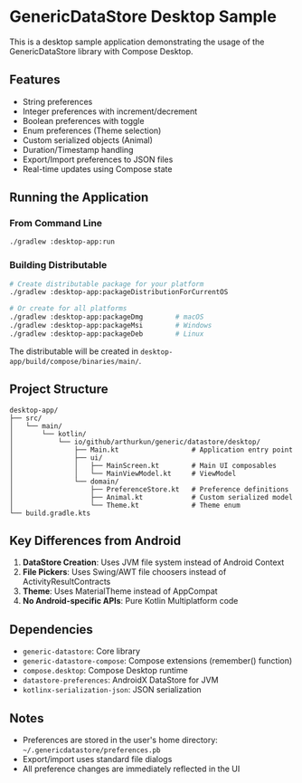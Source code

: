 # GenericDataStore Desktop Sample

This is a desktop sample application demonstrating the usage of the GenericDataStore library with Compose Desktop.

## Features

- String preferences
- Integer preferences with increment/decrement
- Boolean preferences with toggle
- Enum preferences (Theme selection)
- Custom serialized objects (Animal)
- Duration/Timestamp handling
- Export/Import preferences to JSON files
- Real-time updates using Compose state

## Running the Application

### From Command Line

```bash
./gradlew :desktop-app:run
```

### Building Distributable

```bash
# Create distributable package for your platform
./gradlew :desktop-app:packageDistributionForCurrentOS

# Or create for all platforms
./gradlew :desktop-app:packageDmg        # macOS
./gradlew :desktop-app:packageMsi        # Windows
./gradlew :desktop-app:packageDeb        # Linux
```

The distributable will be created in `desktop-app/build/compose/binaries/main/`.

## Project Structure

```
desktop-app/
├── src/
│   └── main/
│       └── kotlin/
│           └── io/github/arthurkun/generic/datastore/desktop/
│               ├── Main.kt                  # Application entry point
│               ├── ui/
│               │   ├── MainScreen.kt        # Main UI composables
│               │   └── MainViewModel.kt     # ViewModel
│               └── domain/
│                   ├── PreferenceStore.kt   # Preference definitions
│                   ├── Animal.kt            # Custom serialized model
│                   └── Theme.kt             # Theme enum
└── build.gradle.kts
```

## Key Differences from Android

1. **DataStore Creation**: Uses JVM file system instead of Android Context
2. **File Pickers**: Uses Swing/AWT file choosers instead of ActivityResultContracts
3. **Theme**: Uses MaterialTheme instead of AppCompat
4. **No Android-specific APIs**: Pure Kotlin Multiplatform code

## Dependencies

- `generic-datastore`: Core library
- `generic-datastore-compose`: Compose extensions (remember() function)
- `compose.desktop`: Compose Desktop runtime
- `datastore-preferences`: AndroidX DataStore for JVM
- `kotlinx-serialization-json`: JSON serialization

## Notes

- Preferences are stored in the user's home directory: `~/.genericdatastore/preferences.pb`
- Export/import uses standard file dialogs
- All preference changes are immediately reflected in the UI
